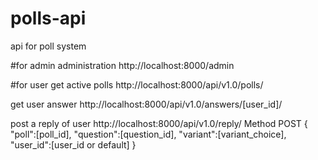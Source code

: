 # polls-api
api for poll system

#for admin
administration
http://localhost:8000/admin

#for user
get active polls
http://localhost:8000/api/v1.0/polls/

get user answer
http://localhost:8000/api/v1.0/answers/[user_id]/

post a reply of user
http://localhost:8000/api/v1.0/reply/
Method POST
{
"poll":[poll_id],
"question":[question_id],
"variant":[variant_choice],
"user_id":[user_id or default]
}
